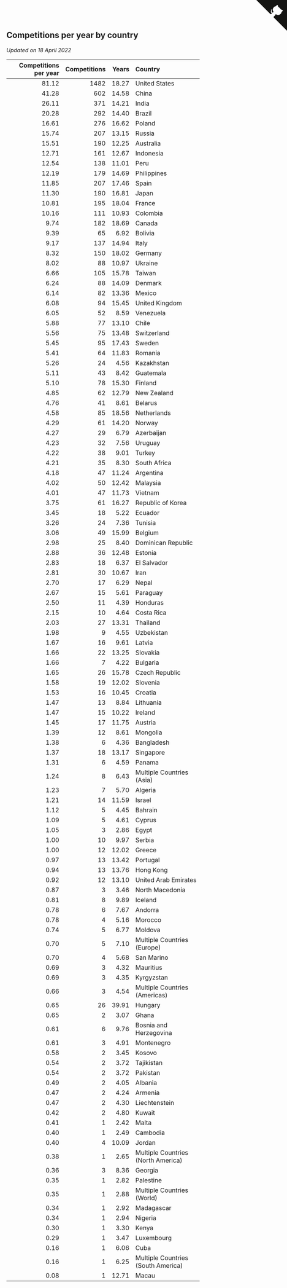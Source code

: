## Competitions per year by country

*Updated on 18 April 2022*

| Competitions per year | Competitions | Years | Country |
| ---: | ---: | ---: | :--- |
| 81.12 | 1482 | 18.27 | United States |
| 41.28 | 602 | 14.58 | China |
| 26.11 | 371 | 14.21 | India |
| 20.28 | 292 | 14.40 | Brazil |
| 16.61 | 276 | 16.62 | Poland |
| 15.74 | 207 | 13.15 | Russia |
| 15.51 | 190 | 12.25 | Australia |
| 12.71 | 161 | 12.67 | Indonesia |
| 12.54 | 138 | 11.01 | Peru |
| 12.19 | 179 | 14.69 | Philippines |
| 11.85 | 207 | 17.46 | Spain |
| 11.30 | 190 | 16.81 | Japan |
| 10.81 | 195 | 18.04 | France |
| 10.16 | 111 | 10.93 | Colombia |
| 9.74 | 182 | 18.69 | Canada |
| 9.39 | 65 | 6.92 | Bolivia |
| 9.17 | 137 | 14.94 | Italy |
| 8.32 | 150 | 18.02 | Germany |
| 8.02 | 88 | 10.97 | Ukraine |
| 6.66 | 105 | 15.78 | Taiwan |
| 6.24 | 88 | 14.09 | Denmark |
| 6.14 | 82 | 13.36 | Mexico |
| 6.08 | 94 | 15.45 | United Kingdom |
| 6.05 | 52 | 8.59 | Venezuela |
| 5.88 | 77 | 13.10 | Chile |
| 5.56 | 75 | 13.48 | Switzerland |
| 5.45 | 95 | 17.43 | Sweden |
| 5.41 | 64 | 11.83 | Romania |
| 5.26 | 24 | 4.56 | Kazakhstan |
| 5.11 | 43 | 8.42 | Guatemala |
| 5.10 | 78 | 15.30 | Finland |
| 4.85 | 62 | 12.79 | New Zealand |
| 4.76 | 41 | 8.61 | Belarus |
| 4.58 | 85 | 18.56 | Netherlands |
| 4.29 | 61 | 14.20 | Norway |
| 4.27 | 29 | 6.79 | Azerbaijan |
| 4.23 | 32 | 7.56 | Uruguay |
| 4.22 | 38 | 9.01 | Turkey |
| 4.21 | 35 | 8.30 | South Africa |
| 4.18 | 47 | 11.24 | Argentina |
| 4.02 | 50 | 12.42 | Malaysia |
| 4.01 | 47 | 11.73 | Vietnam |
| 3.75 | 61 | 16.27 | Republic of Korea |
| 3.45 | 18 | 5.22 | Ecuador |
| 3.26 | 24 | 7.36 | Tunisia |
| 3.06 | 49 | 15.99 | Belgium |
| 2.98 | 25 | 8.40 | Dominican Republic |
| 2.88 | 36 | 12.48 | Estonia |
| 2.83 | 18 | 6.37 | El Salvador |
| 2.81 | 30 | 10.67 | Iran |
| 2.70 | 17 | 6.29 | Nepal |
| 2.67 | 15 | 5.61 | Paraguay |
| 2.50 | 11 | 4.39 | Honduras |
| 2.15 | 10 | 4.64 | Costa Rica |
| 2.03 | 27 | 13.31 | Thailand |
| 1.98 | 9 | 4.55 | Uzbekistan |
| 1.67 | 16 | 9.61 | Latvia |
| 1.66 | 22 | 13.25 | Slovakia |
| 1.66 | 7 | 4.22 | Bulgaria |
| 1.65 | 26 | 15.78 | Czech Republic |
| 1.58 | 19 | 12.02 | Slovenia |
| 1.53 | 16 | 10.45 | Croatia |
| 1.47 | 13 | 8.84 | Lithuania |
| 1.47 | 15 | 10.22 | Ireland |
| 1.45 | 17 | 11.75 | Austria |
| 1.39 | 12 | 8.61 | Mongolia |
| 1.38 | 6 | 4.36 | Bangladesh |
| 1.37 | 18 | 13.17 | Singapore |
| 1.31 | 6 | 4.59 | Panama |
| 1.24 | 8 | 6.43 | Multiple Countries (Asia) |
| 1.23 | 7 | 5.70 | Algeria |
| 1.21 | 14 | 11.59 | Israel |
| 1.12 | 5 | 4.45 | Bahrain |
| 1.09 | 5 | 4.61 | Cyprus |
| 1.05 | 3 | 2.86 | Egypt |
| 1.00 | 10 | 9.97 | Serbia |
| 1.00 | 12 | 12.02 | Greece |
| 0.97 | 13 | 13.42 | Portugal |
| 0.94 | 13 | 13.76 | Hong Kong |
| 0.92 | 12 | 13.10 | United Arab Emirates |
| 0.87 | 3 | 3.46 | North Macedonia |
| 0.81 | 8 | 9.89 | Iceland |
| 0.78 | 6 | 7.67 | Andorra |
| 0.78 | 4 | 5.16 | Morocco |
| 0.74 | 5 | 6.77 | Moldova |
| 0.70 | 5 | 7.10 | Multiple Countries (Europe) |
| 0.70 | 4 | 5.68 | San Marino |
| 0.69 | 3 | 4.32 | Mauritius |
| 0.69 | 3 | 4.35 | Kyrgyzstan |
| 0.66 | 3 | 4.54 | Multiple Countries (Americas) |
| 0.65 | 26 | 39.91 | Hungary |
| 0.65 | 2 | 3.07 | Ghana |
| 0.61 | 6 | 9.76 | Bosnia and Herzegovina |
| 0.61 | 3 | 4.91 | Montenegro |
| 0.58 | 2 | 3.45 | Kosovo |
| 0.54 | 2 | 3.72 | Tajikistan |
| 0.54 | 2 | 3.72 | Pakistan |
| 0.49 | 2 | 4.05 | Albania |
| 0.47 | 2 | 4.24 | Armenia |
| 0.47 | 2 | 4.30 | Liechtenstein |
| 0.42 | 2 | 4.80 | Kuwait |
| 0.41 | 1 | 2.42 | Malta |
| 0.40 | 1 | 2.49 | Cambodia |
| 0.40 | 4 | 10.09 | Jordan |
| 0.38 | 1 | 2.65 | Multiple Countries (North America) |
| 0.36 | 3 | 8.36 | Georgia |
| 0.35 | 1 | 2.82 | Palestine |
| 0.35 | 1 | 2.88 | Multiple Countries (World) |
| 0.34 | 1 | 2.92 | Madagascar |
| 0.34 | 1 | 2.94 | Nigeria |
| 0.30 | 1 | 3.30 | Kenya |
| 0.29 | 1 | 3.47 | Luxembourg |
| 0.16 | 1 | 6.06 | Cuba |
| 0.16 | 1 | 6.25 | Multiple Countries (South America) |
| 0.08 | 1 | 12.71 | Macau |


<a href="https://github.com/jonatanklosko/wca_statistics" class="github-corner" aria-label="View source on Github"><svg width="80" height="80" viewBox="0 0 250 250" style="fill:#151513; color:#fff; position: absolute; top: 0; border: 0; right: 0;" aria-hidden="true"><path d="M0,0 L115,115 L130,115 L142,142 L250,250 L250,0 Z"></path><path d="M128.3,109.0 C113.8,99.7 119.0,89.6 119.0,89.6 C122.0,82.7 120.5,78.6 120.5,78.6 C119.2,72.0 123.4,76.3 123.4,76.3 C127.3,80.9 125.5,87.3 125.5,87.3 C122.9,97.6 130.6,101.9 134.4,103.2" fill="currentColor" style="transform-origin: 130px 106px;" class="octo-arm"></path><path d="M115.0,115.0 C114.9,115.1 118.7,116.5 119.8,115.4 L133.7,101.6 C136.9,99.2 139.9,98.4 142.2,98.6 C133.8,88.0 127.5,74.4 143.8,58.0 C148.5,53.4 154.0,51.2 159.7,51.0 C160.3,49.4 163.2,43.6 171.4,40.1 C171.4,40.1 176.1,42.5 178.8,56.2 C183.1,58.6 187.2,61.8 190.9,65.4 C194.5,69.0 197.7,73.2 200.1,77.6 C213.8,80.2 216.3,84.9 216.3,84.9 C212.7,93.1 206.9,96.0 205.4,96.6 C205.1,102.4 203.0,107.8 198.3,112.5 C181.9,128.9 168.3,122.5 157.7,114.1 C157.9,116.9 156.7,120.9 152.7,124.9 L141.0,136.5 C139.8,137.7 141.6,141.9 141.8,141.8 Z" fill="currentColor" class="octo-body"></path></svg></a><style>.github-corner:hover .octo-arm{animation:octocat-wave 560ms ease-in-out}@keyframes octocat-wave{0%,100%{transform:rotate(0)}20%,60%{transform:rotate(-25deg)}40%,80%{transform:rotate(10deg)}}@media (max-width:500px){.github-corner:hover .octo-arm{animation:none}.github-corner .octo-arm{animation:octocat-wave 560ms ease-in-out}}</style>
